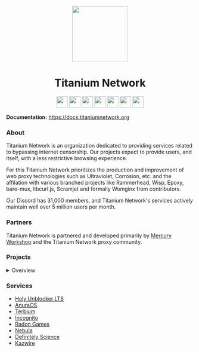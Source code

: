 <p align="center">
<kbd>
<img width="150px" src="https://avatars.githubusercontent.com/u/47227492">
</kbd>
</p>

<h1 align="center">Titanium Network</h1>

<p align="center">
<a href="https://discord.gg/unblock"><img height="30px" src="https://img.shields.io/badge/Discord-7289DA?style=for-the-badge&logo=discord&logoColor=white"><img></a>
<a href="https://www.youtube.com/channel/UC6LaREFvs9L72SK1s2PcxNg"><img height="30px" src="https://img.shields.io/badge/Youtube-FF0000?style=for-the-badge&logo=youtube&logoColor=white"><img></a>
<a href="https://x.com/TitaniumNetDev"><img height="30px" src="https://img.shields.io/badge/X-000000?style=for-the-badge&logo=X&logoColor=white"><img></a>
<a href="https://bsky.app/profile/titaniumnetwork.org"><img height="30px" src="https://img.shields.io/badge/Bluesky-1DA1F2?style=for-the-badge&logo=bluesky&logoColor=white"><img></a>
<a href="https://www.instagram.com/titaniumnetworkofficial_"><img height="30px" src="https://img.shields.io/badge/Instagram-405DE6?style=for-the-badge&logo=instagram&logoColor=white"><img></a>
<a href="https://www.tiktok.com/@titaniumnetwork.org"><img height="30px" src="https://img.shields.io/badge/TikTok-000000?style=for-the-badge&logo=TikTok&logoColor=white"><img></a>
<a href="https://reddit.com/r/TitaniumNetwork"><img height="30px" src="https://img.shields.io/badge/Reddit-FF4500?style=for-the-badge&logo=reddit&logoColor=white"><img></a>
</p>

**Documentation:** https://docs.titaniumnetwork.org

### About
Titanium Network is an organization dedicated to providing services related to bypassing internet censorship. Our projects expect to provide users, and itself, with a less restrictive browsing experience. 

For this Titanium Network prioritizes the production and improvement of web proxy technologies such as Ultraviolet, Corrosion, etc. and the affilation with various branched projects like Rammerhead, Wisp, Epoxy, bare-mux, libcurl.js, Scramjet and formally Womginx from contributors. 

Our Discord has 31,000 members, and Titanium Network's services actively maintain well over 5 million users per month.

### Partners

Titanium Network is partnered and developed primarily by [Mercury Workshop](https://github.com/MercuryWorkshop/) and the Titanium Network proxy community.

### Projects
<details>
<summary>Overview</summary>

#### Active
- [Scramjet](https://github.com/MercuryWorkshop/scramjet)
- [Ultraviolet](https://github.com/titaniumnetwork-dev/Ultraviolet)
- [bare-mux](https://github.com/MercuryWorkshop/bare-mux)
- [wisp](https://github.com/MercuryWorkshop/wisp-protocol)
- [epoxy-tls](https://github.com/MercuryWorkshop/epoxy-tls)
- [libcurl.js](https://github.com/ading2210/libcurl.js)
- [Holy Unblocker LTS](https://github.com/QuiteAFancyEmerald/Holy-Unblocker)
- [anuraOS](https://github.com/MercuryWorkshop/anuraOS)
- [Terbium](https://github.com/TerbiumOS/web-v2)
- [Incognito](https://github.com/MotorTruck1221/Incognito)
- [Radon Games](https://github.com/Radon-Games/Radon-Games)
- [Nebula](https://github.com/NebulaServices/Nebula)
- [Definitely Science](https://github.com/lich2king/Definitely-Science)
- [Kazwire](https://github.com/whos-evan/kazwire)

#### Affiliated
- [Rammerhead](https://github.com/binary-person/rammerhead)
- [Womginx](https://github.com/binary-person/womginx)

#### Old
- [Corrosion](https://github.com/titaniumnetwork-dev/Corrosion)
- [Alloy](https://github.com/titaniumnetwork-dev/Alloy)
- [Athlon1600/php-proxy](https://github.com/Athlon1600/php-proxy)
- [Incognito](https://github.com/caracal-js/Incognito)
- [Hypertabs](https://github.com/B3ATDROP3R/Hypertabs)
- [Vanadium](https://github.com/titaniumnetwork-dev/Vanadium)
- [Reborn](https://github.com/titaniumnetwork-dev/Reborn)
- Resilience
- Via Unblocker (PyDodge)
- PyDodge B
- P2
- Pheonix Reborn
- Boardwalk
- TitaniumLite
- Powermouse
- Material Unblocker
- Chat-Utils (cursed)
- Muun

</details>

### Services
- [Holy Unblocker LTS](https://holyunblocker.org)
- [AnuraOS](https://anura.pro/)
- [Terbium](https://terbiumon.top/)
- [Incognito](https://incog.works/)
- [Radon Games](https://radon.games/)
- [Nebula](https://nebulaservices.org/)
- [Definitely Science](https://definitelyscience.com/)
- [Kazwire](https://kazwire.com/)
